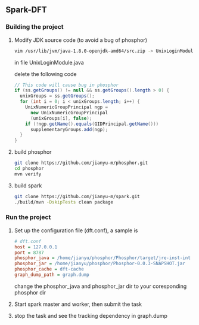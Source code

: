 ## Spark-DFT

### Building the project

1. Modify JDK source code (to avoid a bug of phosphor)

   ```bash
   vim /usr/lib/jvm/java-1.8.0-openjdk-amd64/src.zip -> UnixLoginModule.java
   ```

   in file UnixLoginModule.java

   delete the following code

   ```java
   // This code will cause bug in phosphor
   if (ss.getGroups() != null && ss.getGroups().length > 0) {
     unixGroups = ss.getGroups();
     for (int i = 0; i < unixGroups.length; i++) {
       UnixNumericGroupPrincipal ngp =
         new UnixNumericGroupPrincipal
         (unixGroups[i], false);
       if (!ngp.getName().equals(GIDPrincipal.getName()))
         supplementaryGroups.add(ngp);
     }
   }
   ```


2. build phosphor

   ```bash
   git clone https://github.com/jianyu-m/phosphor.git
   cd phosphor
   mvn verify
   ```

3. build spark

   ```bash
   git clone https://github.com/jianyu-m/spark.git
   ./build/mvn -DskipTests clean package
   ```





### Run the project

1. Set up the configuration file (dft.conf), a sample is

   ```ini
   # dft.conf
   host = 127.0.0.1
   port = 8787
   phosphor_java = /home/jianyu/phosphor/Phosphor/target/jre-inst-int
   phosphor_jar = /home/jianyu/phosphor/Phosphor-0.0.3-SNAPSHOT.jar
   phosphor_cache = dft-cache
   graph_dump_path = graph.dump
   ```

   change the phosphor_java and phosphor_jar dir to your coresponding phosphor dir

2. Start spark master and worker, then submit the task

3. stop the task and see the tracking dependency in graph.dump
